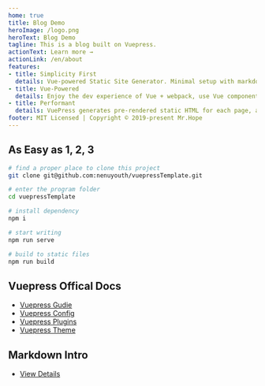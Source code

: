```yaml
---
home: true
title: Blog Demo
heroImage: /logo.png
heroText: Blog Demo
tagline: This is a blog built on Vuepress.
actionText: Learn more →
actionLink: /en/about
features:
- title: Simplicity First
  details: Vue-powered Static Site Generator. Minimal setup with markdown-centered project structure helps you focus on writing.
- title: Vue-Powered
  details: Enjoy the dev experience of Vue + webpack, use Vue components in markdown, and develop custom themes with Vue.
- title: Performant
  details: VuePress generates pre-rendered static HTML for each page, and runs as an SPA once a page is loaded.
footer: MIT Licensed | Copyright © 2019-present Mr.Hope
---
```


## As Easy as 1, 2, 3

```bash
# find a proper place to clone this project
git clone git@github.com:nenuyouth/vuepressTemplate.git

# enter the program folder
cd vuepressTemplate

# install dependency
npm i

# start writing
npm run serve

# build to static files
npm run build
```

## Vuepress Offical Docs

- [Vuepress Gudie](https://v1.vuepress.vuejs.org/guide/)
- [Vuepress Config](https://v1.vuepress.vuejs.org/config/)
- [Vuepress Plugins](https://v1.vuepress.vuejs.org/plugin/)
- [Vuepress Theme](https://v1.vuepress.vuejs.org/theme/)

## Markdown Intro

- [View Details](markdown/readme.md)
